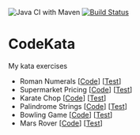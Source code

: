![Java CI with Maven](https://github.com/ibrahimatay/CodeKata/workflows/Java%20CI%20with%20Maven/badge.svg) [![Build Status](https://travis-ci.org/ibrahimatay/CodeKata.svg?branch=master)](https://travis-ci.org/ibrahimatay/CodeKata)

# CodeKata

My kata exercises

- Roman Numerals 
[[Code](https://github.com/ibrahimatay/CodeKata/tree/master/src/main/java/romannumerals)] 
[[Test](https://github.com/ibrahimatay/CodeKata/tree/master/src/test/java/romannumerals)]
- Supermarket Pricing 
[[Code](https://github.com/ibrahimatay/CodeKata/tree/master/src/main/java/supermarketpricing)] 
[[Test](https://github.com/ibrahimatay/CodeKata/tree/master/src/test/java/supermarketpricing)]
- Karate Chop
[[Code](https://github.com/ibrahimatay/CodeKata/tree/master/src/main/java/karatechop)] 
[[Test](https://github.com/ibrahimatay/CodeKata/tree/master/src/test/java/karatechop)]
- Palindrome Strings
[[Code](https://github.com/ibrahimatay/CodeKata/tree/master/src/main/java/palindromestrings)] 
[[Test](https://github.com/ibrahimatay/CodeKata/tree/master/src/test/java/palindromestrings)]
- Bowling Game
[[Code](https://github.com/ibrahimatay/CodeKata/tree/master/src/main/java/bowling)] 
[[Test](https://github.com/ibrahimatay/CodeKata/tree/master/src/test/java/bowling)]
- Mars Rover
[[Code](https://github.com/ibrahimatay/CodeKata/tree/master/src/main/java/marsrover)] 
[[Test](https://github.com/ibrahimatay/CodeKata/tree/master/src/test/java/marsrover)]
